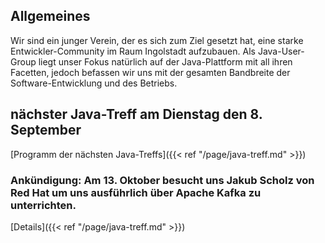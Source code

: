 ## Allgemeines

Wir sind ein junger Verein, der es sich zum Ziel gesetzt hat, eine starke Entwickler-Community im Raum Ingolstadt aufzubauen.
Als Java-User-Group liegt unser Fokus natürlich auf der Java-Plattform mit all ihren Facetten, jedoch befassen wir uns mit der gesamten Bandbreite der Software-Entwicklung und des Betriebs.

## nächster Java-Treff am Dienstag den 8. September

[Programm der nächsten Java-Treffs]({{< ref "/page/java-treff.md" >}})

### Ankündigung: Am 13. Oktober besucht uns **Jakub Scholz** von Red Hat um uns ausführlich über Apache Kafka zu unterrichten.

[Details]({{< ref "/page/java-treff.md" >}})
